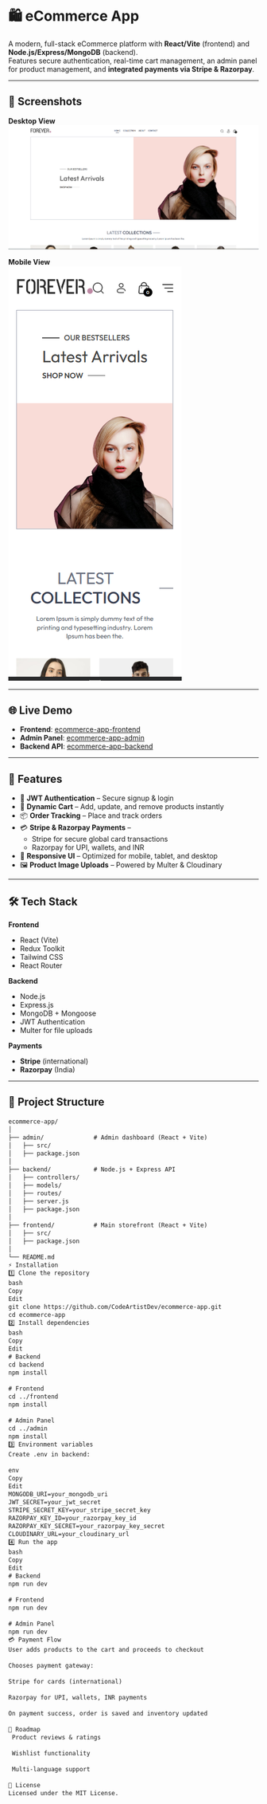 # 🛍️ eCommerce App

A modern, full-stack eCommerce platform with **React/Vite** (frontend) and **Node.js/Express/MongoDB** (backend).  
Features secure authentication, real-time cart management, an admin panel for product management, and **integrated payments via Stripe & Razorpay**.

---

## 📸 Screenshots

**Desktop View**  
![Desktop View](screenshots/DesktopViewEcom.PNG)

**Mobile View**  
![Mobile View](screenshots/MobileViewEcom.PNG)

---

## 🌐 Live Demo

- **Frontend**: [ecommerce-app-frontend](https://ecommerce-app-frontend-mu-one.vercel.app)  
- **Admin Panel**: [ecommerce-app-admin](https://ecommerce-app-admin-six-nu.vercel.app)  
- **Backend API**: [ecommerce-app-backend](https://ecommerce-app-backend-puce.vercel.app)

---

## 🚀 Features

- 🔐 **JWT Authentication** – Secure signup & login  
- 🛒 **Dynamic Cart** – Add, update, and remove products instantly  
- 📦 **Order Tracking** – Place and track orders  
- 💳 **Stripe & Razorpay Payments** –  
  - Stripe for secure global card transactions  
  - Razorpay for UPI, wallets, and INR  
- 📱 **Responsive UI** – Optimized for mobile, tablet, and desktop  
- 🖼 **Product Image Uploads** – Powered by Multer & Cloudinary  

---

## 🛠️ Tech Stack

**Frontend**
- React (Vite)
- Redux Toolkit
- Tailwind CSS
- React Router

**Backend**
- Node.js
- Express.js
- MongoDB + Mongoose
- JWT Authentication
- Multer for file uploads

**Payments**
- **Stripe** (international)
- **Razorpay** (India)

---

## 📂 Project Structure

```plaintext
ecommerce-app/
│
├── admin/              # Admin dashboard (React + Vite)
│   ├── src/
│   ├── package.json
│
├── backend/            # Node.js + Express API
│   ├── controllers/
│   ├── models/
│   ├── routes/
│   ├── server.js
│   ├── package.json
│
├── frontend/           # Main storefront (React + Vite)
│   ├── src/
│   ├── package.json
│
└── README.md
⚡ Installation
1️⃣ Clone the repository
bash
Copy
Edit
git clone https://github.com/CodeArtistDev/ecommerce-app.git
cd ecommerce-app
2️⃣ Install dependencies
bash
Copy
Edit
# Backend
cd backend
npm install

# Frontend
cd ../frontend
npm install

# Admin Panel
cd ../admin
npm install
3️⃣ Environment variables
Create .env in backend:

env
Copy
Edit
MONGODB_URI=your_mongodb_uri
JWT_SECRET=your_jwt_secret
STRIPE_SECRET_KEY=your_stripe_secret_key
RAZORPAY_KEY_ID=your_razorpay_key_id
RAZORPAY_KEY_SECRET=your_razorpay_key_secret
CLOUDINARY_URL=your_cloudinary_url
4️⃣ Run the app
bash
Copy
Edit
# Backend
npm run dev

# Frontend
npm run dev

# Admin Panel
npm run dev
💳 Payment Flow
User adds products to the cart and proceeds to checkout

Chooses payment gateway:

Stripe for cards (international)

Razorpay for UPI, wallets, INR payments

On payment success, order is saved and inventory updated

📌 Roadmap
 Product reviews & ratings

 Wishlist functionality

 Multi-language support

📄 License
Licensed under the MIT License.



